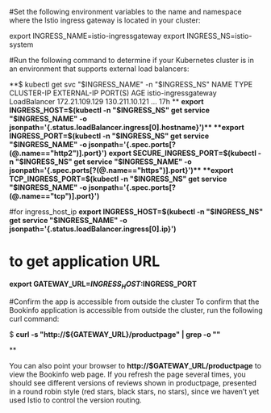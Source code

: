 #Set the following environment variables to the name and namespace where the Istio ingress gateway is located in your cluster:

export INGRESS_NAME=istio-ingressgateway
export INGRESS_NS=istio-system

#Run the following command to determine if your Kubernetes cluster is in an environment that supports external load balancers:

**$ kubectl get svc "$INGRESS_NAME" -n "$INGRESS_NS"
NAME                   TYPE           CLUSTER-IP       EXTERNAL-IP      PORT(S)   AGE
istio-ingressgateway   LoadBalancer   172.21.109.129   130.211.10.121   ...       17h
**
**export INGRESS_HOST=$(kubectl -n "$INGRESS_NS" get service "$INGRESS_NAME" -o jsonpath='{.status.loadBalancer.ingress[0].hostname}')**
**export INGRESS_PORT=$(kubectl -n "$INGRESS_NS" get service "$INGRESS_NAME" -o jsonpath='{.spec.ports[?(@.name=="http2")].port}')**
**export SECURE_INGRESS_PORT=$(kubectl -n "$INGRESS_NS" get service "$INGRESS_NAME" -o jsonpath='{.spec.ports[?(@.name=="https")].port}')**
**export TCP_INGRESS_PORT=$(kubectl -n "$INGRESS_NS" get service "$INGRESS_NAME" -o jsonpath='{.spec.ports[?(@.name=="tcp")].port}')**

#for ingress_host_ip
**export INGRESS_HOST=$(kubectl -n "$INGRESS_NS" get service "$INGRESS_NAME" -o jsonpath='{.status.loadBalancer.ingress[0].ip}')**

# to get application URL
**export GATEWAY_URL=$INGRESS_HOST:$INGRESS_PORT**


#Confirm the app is accessible from outside the cluster
To confirm that the Bookinfo application is accessible from outside the cluster, run the following curl command:

$ **curl -s "http://${GATEWAY_URL}/productpage" | grep -o "<title>.*</title>"**
<title>Simple Bookstore App</title>**

You can also point your browser to **http://$GATEWAY_URL/productpage** to view the Bookinfo web page. If you refresh the page several times, you should see different versions of reviews shown in productpage, presented in a round robin style (red stars, black stars, no stars), since we haven’t yet used Istio to control the version routing.

